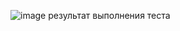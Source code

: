 ![image](https://github.com/kralya-git/github_API_testing/assets/113534398/1980c8af-0b46-4b74-89dd-60663dbcd02c)
результат выполнения теста
